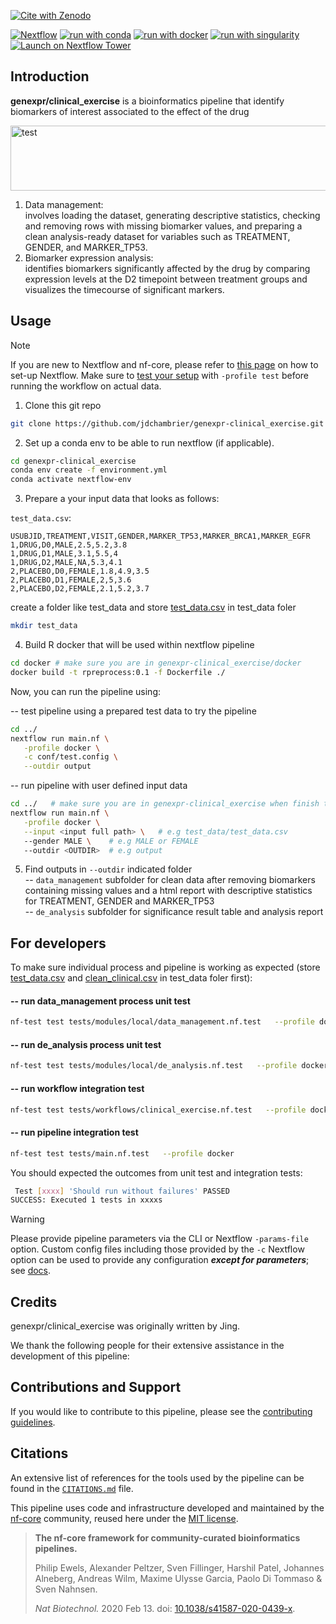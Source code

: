 [![Cite with Zenodo](http://img.shields.io/badge/DOI-10.5281/zenodo.XXXXXXX-1073c8?labelColor=000000)](https://doi.org/10.5281/zenodo.XXXXXXX)

[![Nextflow](https://img.shields.io/badge/nextflow%20DSL2-%E2%89%A523.04.0-23aa62.svg)](https://www.nextflow.io/)
[![run with conda](http://img.shields.io/badge/run%20with-conda-3EB049?labelColor=000000&logo=anaconda)](https://docs.conda.io/en/latest/)
[![run with docker](https://img.shields.io/badge/run%20with-docker-0db7ed?labelColor=000000&logo=docker)](https://www.docker.com/)
[![run with singularity](https://img.shields.io/badge/run%20with-singularity-1d355c.svg?labelColor=000000)](https://sylabs.io/docs/)
[![Launch on Nextflow Tower](https://img.shields.io/badge/Launch%20%F0%9F%9A%80-Nextflow%20Tower-%234256e7)](https://tower.nf/launch?pipeline=https://github.com/genexpr/clinical_exercise)

## Introduction

**genexpr/clinical_exercise** is a bioinformatics pipeline that identify biomarkers of interest associated to the effect of the drug

<img width="741" height="104" alt="test" src="https://github.com/user-attachments/assets/3de3e08b-5ae6-4506-9e20-a58f4cbb2e42" />

1. Data management:  
   involves loading the dataset, generating descriptive statistics, checking and removing rows with missing biomarker values, and preparing a clean analysis-ready dataset for variables such as TREATMENT, GENDER, and MARKER_TP53.
2. Biomarker expression analysis:    
   identifies biomarkers significantly affected by the drug by comparing expression levels at the D2 timepoint between treatment groups and visualizes the timecourse of significant markers.

## Usage

> [!NOTE]
> If you are new to Nextflow and nf-core, please refer to [this page](https://nf-co.re/docs/usage/installation) on how to set-up Nextflow. Make sure to [test your setup](https://nf-co.re/docs/usage/introduction#how-to-run-a-pipeline) with `-profile test` before running the workflow on actual data.

1. Clone this git repo 
```bash
git clone https://github.com/jdchambrier/genexpr-clinical_exercise.git
```

2. Set up a conda env to be able to run nextflow (if applicable). 
```bash
cd genexpr-clinical_exercise
conda env create -f environment.yml
conda activate nextflow-env 
```

3. Prepare a your input data that looks as follows:

`test_data.csv`:

```csv
USUBJID,TREATMENT,VISIT,GENDER,MARKER_TP53,MARKER_BRCA1,MARKER_EGFR
1,DRUG,D0,MALE,2.5,5.2,3.8
1,DRUG,D1,MALE,3.1,5.5,4
1,DRUG,D2,MALE,NA,5.3,4.1
2,PLACEBO,D0,FEMALE,1.8,4.9,3.5
2,PLACEBO,D1,FEMALE,2,5,3.6
2,PLACEBO,D2,FEMALE,2.1,5.2,3.7
```   

create a folder like test_data and store [test_data.csv](https://github.com/user-attachments/files/21452788/test_data.csv) in test_data foler   
```bash
mkdir test_data
```


4. Build R docker that will be used within nextflow pipeline

```bash
cd docker # make sure you are in genexpr-clinical_exercise/docker
docker build -t rpreprocess:0.1 -f Dockerfile ./
```

Now, you can run the pipeline using:      

-- test pipeline using a prepared test data to try the pipeline       

```bash
cd ../ 
nextflow run main.nf \
   -profile docker \
   -c conf/test.config \
   --outdir output
```      
        
-- run pipeline with user defined input data     
```bash
cd ../   # make sure you are in genexpr-clinical_exercise when finish this command
nextflow run main.nf \
   -profile docker \
   --input <input full path> \   # e.g test_data/test_data.csv
   --gender MALE \    # e.g MALE or FEMALE
   --outdir <OUTDIR>  # e.g output
```

5. Find outputs in ```--outdir``` indicated folder     
-- ```data_management``` subfolder for clean data after removing biomarkers containing missing values and a html report with descriptive statistics for TREATMENT, GENDER and MARKER_TP53     
-- ```de_analysis``` subfolder for significance result table and analysis report     



## For developers     

To make sure individual process and pipeline is working as expected (store [test_data.csv](https://github.com/user-attachments/files/21452788/test_data.csv) and [clean_clinical.csv](https://github.com/user-attachments/files/21455219/clean_clinical.csv) in test_data foler first):    
#### -- run data_management process unit test
```bash
nf-test test tests/modules/local/data_management.nf.test   --profile docker
```

#### -- run de_analysis process unit test
```bash
nf-test test tests/modules/local/de_analysis.nf.test   --profile docker
```

#### -- run workflow integration test
```bash
nf-test test tests/workflows/clinical_exercise.nf.test   --profile docker
```

#### -- run pipeline integration test
```bash
nf-test test tests/main.nf.test   --profile docker
```     

You should expected the outcomes from unit test and integration tests:
```bash
 Test [xxxx] 'Should run without failures' PASSED
SUCCESS: Executed 1 tests in xxxxs
```



> [!WARNING]
> Please provide pipeline parameters via the CLI or Nextflow `-params-file` option. Custom config files including those provided by the `-c` Nextflow option can be used to provide any configuration _**except for parameters**_;
> see [docs](https://nf-co.re/usage/configuration#custom-configuration-files).

## Credits

genexpr/clinical_exercise was originally written by Jing.

We thank the following people for their extensive assistance in the development of this pipeline:



## Contributions and Support

If you would like to contribute to this pipeline, please see the [contributing guidelines](.github/CONTRIBUTING.md).

## Citations


An extensive list of references for the tools used by the pipeline can be found in the [`CITATIONS.md`](CITATIONS.md) file.

This pipeline uses code and infrastructure developed and maintained by the [nf-core](https://nf-co.re) community, reused here under the [MIT license](https://github.com/nf-core/tools/blob/master/LICENSE).

> **The nf-core framework for community-curated bioinformatics pipelines.**
>
> Philip Ewels, Alexander Peltzer, Sven Fillinger, Harshil Patel, Johannes Alneberg, Andreas Wilm, Maxime Ulysse Garcia, Paolo Di Tommaso & Sven Nahnsen.
>
> _Nat Biotechnol._ 2020 Feb 13. doi: [10.1038/s41587-020-0439-x](https://dx.doi.org/10.1038/s41587-020-0439-x).
